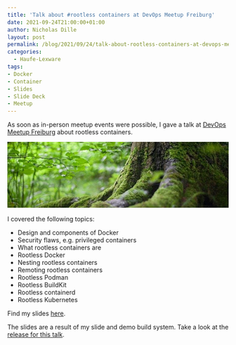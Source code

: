 ```yaml
---
title: 'Talk about #rootless containers at DevOps Meetup Freiburg'
date: 2021-09-24T21:00:00+01:00
author: Nicholas Dille
layout: post
permalink: /blog/2021/09/24/talk-about-rootless-containers-at-devops-meetup-freiburg/
categories:
  - Haufe-Lexware
tags:
- Docker
- Container
- Slides
- Slide Deck
- Meetup
---
```

As soon as in-person meetup events were possible, I gave a talk at [DevOps Meetup Freiburg](https://www.meetup.com/de-DE/DevOps-Freiburg/events/280512257) about rootless containers.

<img src="/media/2021/09/forest-2599720_640.jpg" style="object-fit: cover; object-position: center 50%; width: 100%; height: 150px;" />

<!--more-->

I covered the following topics:

- Design and components of Docker
- Security flaws, e.g. privileged containers
- What rootless containers are
- Rootless Docker
- Nesting rootless containers
- Remoting rootless containers
- Rootless Podman
- Rootless BuildKit
- Rootless containerd
- Rootless Kubernetes

Find my slides [here](https://dille.name/slides/2021-09-23/DevOps-Meetup-Rootless-Containers.html).

The slides are a result of my slide and demo build system. Take a look at the [release for this talk](https://github.com/nicholasdille/container-slides/releases/tag/20210923.1).
